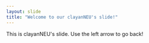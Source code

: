 ```yaml
---
layout: slide
title: "Welcome to our clayanNEU's slide!"
---
```

This is clayanNEU's slide.
Use the left arrow to go back!
